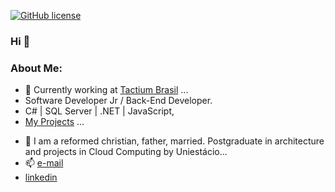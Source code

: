 [![GitHub license](https://img.shields.io/github/license/darthbmo/darthbmo)](https://github.com/darthbmo/darthbmo/blob/master/LICENSE)

### Hi 👋


<!--**darthbmo/darthbmo** is a ✨ _special_ ✨ repository because its `README.md` (this file) appears on your GitHub profile. -->

### About Me:

- 🔭 Currently working at [Tactium Brasil](https://www.tactium.com.br/) ...
- Software Developer Jr / Back-End Developer.
- C# | SQL Server | .NET | JavaScript,
- [My Projects](https://github.com/darthbmo?tab=repositories) ...
<!-- - 🤔 I’m looking for help with ... -->
- 💬 I am a reformed christian, father, married. Postgraduate in architecture and projects in Cloud Computing by Uniestácio...
- 📫 [e-mail](mailto:connectionreverse@gmail.com)
- [linkedin](https://www.linkedin.com/in/michael-louren%C3%A7o-bezerra-55940592/)
<!-- - 😄 Pronouns: ... -->
<!-- - ⚡ Fun fact: ... -->

